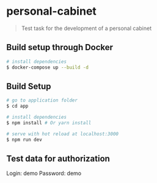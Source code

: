 # personal-cabinet

> Test task for the development of a personal cabinet

## Build setup through Docker

``` bash
# install dependencies
$ docker-compose up --build -d
```


## Build Setup

``` bash
# go to application folder
$ cd app

# install dependencies
$ npm install # Or yarn install

# serve with hot reload at localhost:3000
$ npm run dev
```


## Test data for authorization
Login: demo
Password: demo